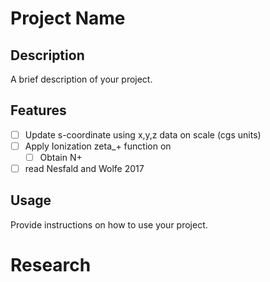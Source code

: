 # Project Name

## Description

A brief description of your project.

## Features

- [ ] Update s-coordinate using x,y,z data on scale (cgs units)
- [ ] Apply Ionization zeta_+ function on 
    - [ ] Obtain N+
- [ ] read Nesfald and Wolfe 2017

## Usage

Provide instructions on how to use your project.

# Research
